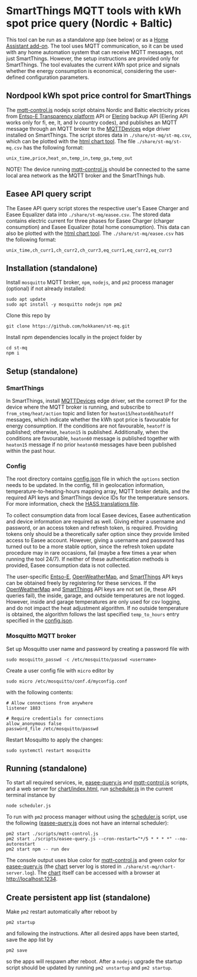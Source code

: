 
# SmartThings MQTT tools with kWh spot price query (Nordic + Baltic)

This tool can be run as a standalone app (see below) or as a [Home Assistant add-on](DOCS.md). The tool uses MQTT communication, so it can be used with any home automation system that can receive MQTT messages, not just SmartThings. However, the setup instructions are provided only for SmartThings. The tool evaluates the current kWh spot price and signals whether the energy consumption is economical, considering the user-defined configuration parameters.

## Nordpool kWh spot price control for SmartThings
The [mqtt-control.js](scripts/mqtt-control.js) nodejs script obtains Nordic and Baltic electricity prices from [Entso-E Transparency platform](https://transparency.entsoe.eu/) API or [Elering](https://dashboard.elering.ee/assets/api-doc.html) backup API (Elering API works only for fi, ee, lt, and lv country codes), and publishes an MQTT message through an MQTT broker to the [MQTTDevices](https://github.com/toddaustin07/MQTTDevices) edge driver installed on SmartThings. The script stores data in `./share/st-mq/st-mq.csv`, which can be plotted with the [html chart tool](chart/index.html). The file `./share/st-mq/st-mq.csv` has the following format:

```
unix_time,price,heat_on,temp_in,temp_ga,temp_out
```

NOTE! The device running [mqtt-control.js](scripts/mqtt-control.js) should be connected to the same local area network as the MQTT broker and the SmartThings hub.

## Easee API query script
The Easee API query script stores the respective user's Easee Charger and Easee Equalizer data into `./share/st-mq/easee.csv`. The stored data contains electric current for three phases for Easee Charger (charger consumption) and Easee Equalizer (total home consumption). This data can also be plotted with the [html chart tool](chart/index.html). The `./share/st-mq/easee.csv` has the following format:

```
unix_time,ch_curr1,ch_curr2,ch_curr3,eq_curr1,eq_curr2,eq_curr3
```

## Installation (standalone)
Install `mosquitto` MQTT broker, `npm`, `nodejs`, and `pm2` process manager (optional) if not already installed:
```
sudo apt update
sudo apt install -y mosquitto nodejs npm pm2
```

Clone this repo by
```
git clone https://github.com/hokkanen/st-mq.git
```

Install npm dependencies locally in the project folder by
```
cd st-mq
npm i
```

## Setup (standalone)

### SmartThings
In SmartThings, install [MQTTDevices](https://github.com/toddaustin07/MQTTDevices) edge driver, set the correct IP for the device where the MQTT broker is running, and subscribe to `from_stmq/heat/action` topic and listen for `heaton15`/`heaton60`/`heatoff` messages, which indicate whether the kWh spot price is favourable for energy consumption. If the conditions are not favourable, `heatoff` is published; otherwise, `heaton15` is published. Additionally, when the conditions are favourable, `heaton60` message is published together with `heaton15` message if no prior `heaton60` messages have been published within the past hour.

### Config
The root directory contains [config.json](config.json) file in which the `options` section needs to be updated. In the config, fill in geolocation information, temperature-to-heating-hours mapping array, MQTT broker details, and the required API keys and SmartThings device IDs for the temperature sensors. For more information, check the [HASS translations file](translations/en.yaml).

To collect consumption data from local Easee devices, Easee authentication and device information are required as well. Giving either a username and password, or an access token and refresh token, is required. Providing tokens only should be a theoretically safer option since they provide limited access to Easee account. However, giving a username and password has turned out to be a more stable option, since the refresh token update procedure may in rare occasions, fail (maybe a few times a year when running the tool 24/7). If neither of these authentication methods is provided, Easee consumption data is not collected.

The user-specific [Entso-E](https://transparency.entsoe.eu/), [OpenWeatherMap](https://home.openweathermap.org/), and [SmartThings](https://account.smartthings.com/tokens) API keys can be obtained freely by registering for these services. If the [OpenWeatherMap](https://home.openweathermap.org/) and [SmartThings](https://account.smartthings.com/tokens) API keys are not set (ie, these API queries fail), the inside, garage, and outside temperatures are not logged. However, inside and garage temperatures are only used for csv logging, and do not impact the heat adjustment algorithm. If no outside temperature is obtained, the algorithm follows the last specified `temp_to_hours` entry specified in the [config.json](config.json).

### Mosquitto MQTT broker
Set up Mosquitto user name and password by creating a password file with
```
sudo mosquitto_passwd -c /etc/mosquitto/passwd <username>
```
Create a user config file with `micro` editor by
```
sudo micro /etc/mosquitto/conf.d/myconfig.conf
```
with the following contents:
```
# Allow connections from anywhere
listener 1883

# Require credentials for connections
allow_anonymous false
password_file /etc/mosquitto/passwd
```
Restart Mosquitto to apply the changes:
```
sudo systemctl restart mosquitto
```

## Running (standalone)
To start all required services, ie, [easee-query.js](scripts/easee-query.js) and [mqtt-control.js](scripts/mqtt-control.js) scripts, and a web server for [chart/index.html](chart/index.html), run [scheduler.js](scheduler.js) in the current terminal instance by
```
node scheduler.js
```
To run with `pm2` process manager without using the [scheduler.js](scheduler.js) script, use the following ([easee-query.js](scripts/easee-query.js) does not have an internal scheduler):
```
pm2 start ./scripts/mqtt-control.js
pm2 start ./scripts/easee-query.js --cron-restart="*/5 * * * *" --no-autorestart
pm2 start npm -- run dev
```
The console output uses blue color for [mqtt-control.js](scripts/mqtt-control.js) and green color for [easee-query.js](scripts/easee-query.js) (the [chart](chart/index.html) server log is stored in `./share/st-mq/chart-server.log`). The [chart](chart/index.html) itself can be accessed with a browser at [http://localhost:1234](http://localhost:1234).

## Create persistent app list (standalone)
Make `pm2` restart automatically after reboot by
```
pm2 startup
```
and following the instructions. After all desired apps have been started, save the app list by

```
pm2 save
```
so the apps will respawn after reboot. After a `nodejs` upgrade the startup script should be updated by running `pm2 unstartup` and `pm2 startup`.
